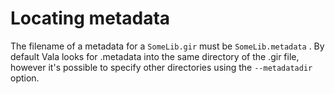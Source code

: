 <div id="locating-metadata" class="section level1">

Locating metadata
=================

The filename of a metadata for a `SomeLib.gir` must be
`SomeLib.metadata` . By default Vala looks for .metadata into the same
directory of the .gir file, however it's possible to specify other
directories using the `--metadatadir` option.

</div>

